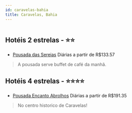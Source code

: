 ```yaml
---
id: caravelas-bahia
title: Caravelas, Bahia
---
```


<center><img src="https://static.hotelurbano.com/reservas/prod0/4/4001/54de48c5a8bcf_pousadaencantoabrolhos-1.jpg" alt="" /></center>


## Hotéis 2 estrelas - ⭐️⭐️

-    [Pousada das Sereias](https://www.hurb.com/hoteis/caravelas/pousada-das-sereias-10140?cmp=18055) Diárias a partir de R$133.57
   > A pousada serve buffet de café da manhã.

## Hotéis 4 estrelas - ⭐️⭐️⭐️⭐️

-    [Pousada Encanto Abrolhos](https://www.hurb.com/hoteis/caravelas/pousada-encanto-abrolhos-4001?cmp=18055) Diárias a partir de R$191.35
   > No centro historico de Caravelas!
